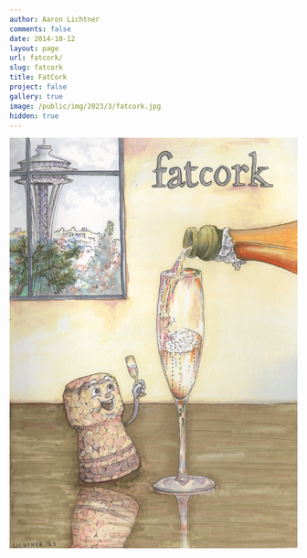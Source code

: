 ```yaml
---
author: Aaron Lichtner
comments: false
date: 2014-10-12 
layout: page
url: fatcork/
slug: fatcork
title: FatCork
project: false
gallery: true
image: /public/img/2023/3/fatcork.jpg
hidden: true
---
```


![My favorite Fairy!](/public/img/2023/3/fatcork.jpg) 
